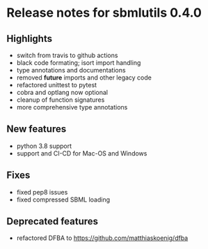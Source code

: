 # Release notes for sbmlutils 0.4.0

## Highlights
* switch from travis to github actions
* black code formating; isort import handling
* type annotations and documentations
* removed __future__ imports and other legacy code
* refactored unittest to pytest
* cobra and optlang now optional
* cleanup of function signatures
* more comprehensive type annotations

## New features
* python 3.8 support
* support and CI-CD for Mac-OS and Windows

## Fixes
* fixed pep8 issues
* fixed compressed SBML loading

## Deprecated features
* refactored DFBA to https://github.com/matthiaskoenig/dfba

